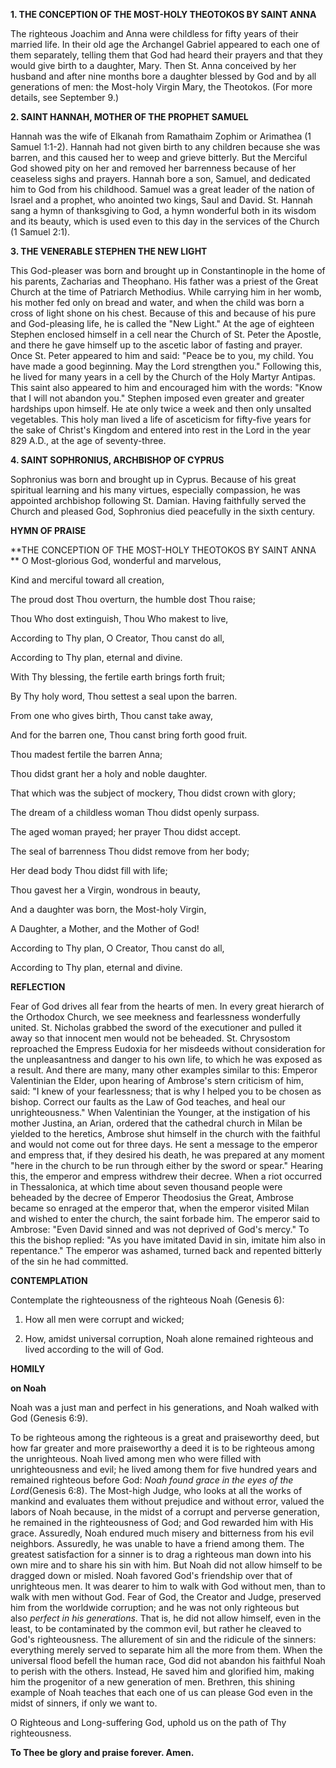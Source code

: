 
**1. THE CONCEPTION OF THE MOST-HOLY THEOTOKOS BY SAINT ANNA** 


The righteous Joachim and Anna were childless for fifty years of their married life. In their old age the Archangel Gabriel appeared to each one of them separately, telling them that God had heard their prayers and that they would give birth to a daughter, Mary. Then St. Anna conceived by her husband and after nine months bore a daughter blessed by God and by all generations of men: the Most-holy Virgin Mary, the Theotokos. (For more details, see September 9.)

**2. SAINT HANNAH, MOTHER OF THE PROPHET SAMUEL**

Hannah was the wife of Elkanah from Ramathaim Zophim or Arimathea (1 Samuel 1:1-2). Hannah had not given birth to any children because she was barren, and this caused her to weep and grieve bitterly. But the Merciful God showed pity on her and removed her barrenness because of her ceaseless sighs and prayers. Hannah bore a son, Samuel, and dedicated him to God from his childhood. Samuel was a great leader of the nation of Israel and a prophet, who anointed two kings, Saul and David. St. Hannah sang a hymn of thanksgiving to God, a hymn wonderful both in its wisdom and its beauty, which is used even to this day in the services of the Church (1 Samuel 2:1).

**3. THE VENERABLE STEPHEN THE NEW LIGHT**

This God-pleaser was born and brought up in Constantinople in the home of his parents, Zacharias and Theophano. His father was a priest of the Great Church at the time of Patriarch Methodius. While carrying him in her womb, his mother fed only on bread and water, and when the child was born a cross of light shone on his chest. Because of this and because of his pure and God-pleasing life, he is called the "New Light." At the age of eighteen Stephen enclosed himself in a cell near the Church of St. Peter the Apostle, and there he gave himself up to the ascetic labor of fasting and prayer. Once St. Peter appeared to him and said: "Peace be to you, my child. You have made a good beginning. May the Lord strengthen you." Following this, he lived for many years in a cell by the Church of the Holy Martyr Antipas. This saint also appeared to him and encouraged him with the words: "Know that I will not abandon you." Stephen imposed even greater and greater hardships upon himself. He ate only twice a week and then only unsalted vegetables. This holy man lived a life of asceticism for fifty-five years for the sake of Christ's Kingdom and entered into rest in the Lord in the year 829 A.D., at the age of seventy-three.

**4. SAINT SOPHRONIUS, ARCHBISHOP OF CYPRUS**

Sophronius was born and brought up in Cyprus. Because of his great spiritual learning and his many virtues, especially compassion, he was appointed archbishop following St. Damian. Having faithfully served the Church and pleased God, Sophronius died peacefully in the sixth century.



**HYMN OF PRAISE**

**THE CONCEPTION OF THE MOST-HOLY THEOTOKOS BY SAINT ANNA
**
O Most-glorious God, wonderful and marvelous,

Kind and merciful toward all creation,

The proud dost Thou overturn, the humble dost Thou raise;

Thou Who dost extinguish, Thou Who makest to live,

According to Thy plan, O Creator, Thou canst do all,

According to Thy plan, eternal and divine.

With Thy blessing, the fertile earth brings forth fruit;

By Thy holy word, Thou settest a seal upon the barren.

From one who gives birth, Thou canst take away,

And for the barren one, Thou canst bring forth good fruit.

Thou madest fertile the barren Anna;

Thou didst grant her a holy and noble daughter.

That which was the subject of mockery, Thou didst crown with glory;

The dream of a childless woman Thou didst openly surpass.

The aged woman prayed; her prayer Thou didst accept.

The seal of barrenness Thou didst remove from her body;

Her dead body Thou didst fill with life;

Thou gavest her a Virgin, wondrous in beauty,

And a daughter was born, the Most-holy Virgin,

A Daughter, a Mother, and the Mother of God!

According to Thy plan, O Creator, Thou canst do all,

According to Thy plan, eternal and divine.


**REFLECTION**

Fear of God drives all fear from the hearts of men. In every great hierarch of the Orthodox Church, we see meekness and fearlessness wonderfully united. St. Nicholas grabbed the sword of the executioner and pulled it away so that innocent men would not be beheaded. St. Chrysostom reproached the Empress Eudoxia for her misdeeds without consideration for the unpleasantness and danger to his own life, to which he was exposed as a result. And there are many, many other examples similar to this: Emperor Valentinian the Elder, upon hearing of Ambrose's stern criticism of him, said: "I knew of your fearlessness; that is why I helped you to be chosen as bishop. Correct our faults as the Law of God teaches, and heal our unrighteousness." When Valentinian the Younger, at the instigation of his mother Justina, an Arian, ordered that the cathedral church in Milan be yielded to the heretics, Ambrose shut himself in the church with the faithful and would not come out for three days. He sent a message to the emperor and empress that, if they desired his death, he was prepared at any moment "here in the church to be run through either by the sword or spear." Hearing this, the emperor and empress withdrew their decree. When a riot occurred in Thessalonica, at which time about seven thousand people were beheaded by the decree of Emperor Theodosius the Great, Ambrose became so enraged at the emperor that, when the emperor visited Milan and wished to enter the church, the saint forbade him. The emperor said to Ambrose: "Even David sinned and was not deprived of God's mercy." To this the bishop replied: "As you have imitated David in sin, imitate him also in repentance." The emperor was ashamed, turned back and repented bitterly of the sin he had committed.



**CONTEMPLATION**

Contemplate the righteousness of the righteous Noah (Genesis 6):

1.  How all men were corrupt and wicked;

1.  How, amidst universal corruption, Noah alone remained righteous and lived according to the will of God.



**HOMILY**

**on Noah**

Noah was a just man and perfect in his generations, and Noah walked with God (Genesis 6:9).

To be righteous among the righteous is a great and praiseworthy deed, but how far greater and more praiseworthy a deed it is to be righteous among the unrighteous. Noah lived among men who were filled with unrighteousness and evil; he lived among them for five hundred years and remained righteous before God: *Noah found grace in the eyes of the Lord*(Genesis 6:8). The Most-high Judge, who looks at all the works of mankind and evaluates them without prejudice and without error, valued the labors of Noah because, in the midst of a corrupt and perverse generation, he remained in the righteousness of God; and God rewarded him with His grace. Assuredly, Noah endured much misery and bitterness from his evil neighbors. Assuredly, he was unable to have a friend among them. The greatest satisfaction for a sinner is to drag a righteous man down into his own mire and to share his sin with him. But Noah did not allow himself to be dragged down or misled. Noah favored God's friendship over that of unrighteous men. It was dearer to him to walk with God without men, than to walk with men without God. Fear of God, the Creator and Judge, preserved him from the worldwide corruption; and he was not only righteous but also *perfect in his generations*. That is, he did not allow himself, even in the least, to be contaminated by the common evil, but rather he cleaved to God's righteousness. The allurement of sin and the ridicule of the sinners: everything merely served to separate him all the more from them. When the universal flood befell the human race, God did not abandon his faithful Noah to perish with the others. Instead, He saved him and glorified him, making him the progenitor of a new generation of men. Brethren, this shining example of Noah teaches that each one of us can please God even in the midst of sinners, if only we want to.

O Righteous and Long-suffering God, uphold us on the path of Thy righteousness.

**To Thee be glory and praise forever. Amen.**
